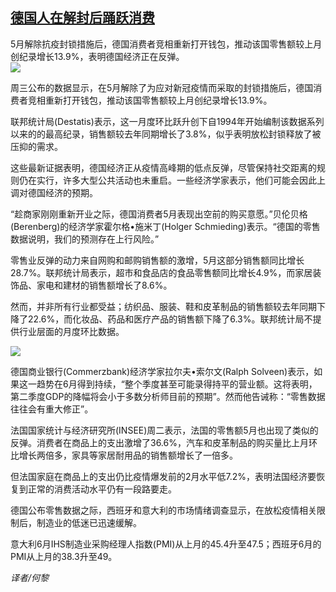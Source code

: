 <!--1593643940000-->
[德国人在解封后踊跃消费](https://cn.ft.com/story/001088375?full=y)
------

<div></div><div class="story-lead">5月解除抗疫封锁措施后，德国消费者竞相重新打开钱包，推动该国零售额较上月创纪录增长13.9%，表明德国经济正在反弹。</div><div class=" story-image image"><img src="https://thumbor.ftacademy.cn/unsafe/1340x754/https://thumbor.ftacademy.cn/unsafe/picture/0/000096740_piclink.jpg"></div><div class="story-body"><div id="story-body-container"><p>周三公布的数据显示，在5月解除了为应对新冠疫情而采取的封锁措施后，德国消费者竞相重新打开钱包，推动该国零售额较上月创纪录增长13.9%。</p><p>联邦统计局(Destatis)表示，这一月度环比跃升创下自1994年开始编制该数据系列以来的的最高纪录，销售额较去年同期增长了3.8%，似乎表明放松封锁释放了被压抑的需求。</p><p>这些最新证据表明，德国经济正从疫情高峰期的低点反弹，尽管保持社交距离的规则仍在实行，许多大型公共活动也未重启。一些经济学家表示，他们可能会因此上调对德国经济的预期。</p><p>“趁商家刚刚重新开业之际，德国消费者5月表现出空前的购买意愿。”贝伦贝格(Berenberg)的经济学家霍尔格•施米丁(Holger Schmieding)表示。“德国的零售数据说明，我们的预测存在上行风险。”</p><div  data-o-ads-name="mpu-middle1" class="o-ads in-article-advert" data-o-ads-formats-default="false"  data-o-ads-formats-small="FtcMobileMpu"  data-o-ads-formats-medium="FtcMpu" data-o-ads-formats-large="FtcMpu" data-o-ads-formats-extra="FtcMpu" data-o-ads-targeting="cnpos=middle1;" data-cy='[{"devices":["PC","iPhoneWeb","AndroidWeb","iPhoneApp","AndroidApp"],"pattern":"MPU","position":"Middle1","container":"mpuInStory"}]'></div><p>零售业反弹的动力来自网购和邮购销售额的激增，5月这部分销售额同比增长28.7%。联邦统计局表示，超市和食品店的食品零售额同比增长4.9%，而家居装饰品、家电和建材的销售额增长了8.6%。</p><p>然而，并非所有行业都受益；纺织品、服装、鞋和皮革制品的销售额较去年同期下降了22.6%，而化妆品、药品和医疗产品的销售额下降了6.3%。联邦统计局不提供行业层面的月度环比数据。</p><div class="pic"><img src="https://thumbor.ftacademy.cn/unsafe/picture/1/000096741_piclink.jpg"></div><p>德国商业银行(Commerzbank)经济学家拉尔夫•索尔文(Ralph Solveen)表示，如果这一趋势在6月得到持续，“整个季度甚至可能录得持平的营业额。这将表明，第二季度GDP的降幅将会小于多数分析师目前的预期”。然而他告诫称：“零售数据往往会有重大修正”。</p><p>法国国家统计与经济研究所(INSEE)周二表示，法国的零售额5月也出现了类似的反弹。消费者在商品上的支出激增了36.6%，汽车和皮革制品的购买量比上月环比增长两倍多，家具等家居耐用品的销售额增长了一倍多。</p><p>但法国家庭在商品上的支出仍比疫情爆发前的2月水平低7.2%，表明法国经济要恢复到正常的消费活动水平仍有一段路要走。</p><p>德国公布零售数据之际，西班牙和意大利的市场情绪调查显示，在放松疫情相关限制后，制造业的低迷已迅速缓解。</p><div data-o-ads-name="mpu-middle2" class="o-ads in-article-advert" data-o-ads-formats-default="false"  data-o-ads-formats-small="FtcMobileMpu"  data-o-ads-formats-medium="false" data-o-ads-formats-large="false" data-o-ads-formats-extra="false" data-o-ads-targeting="cnpos=middle2;" data-cy='[{"devices":["iPhoneWeb","AndroidWeb","iPhoneApp","AndroidApp"],"pattern":"MPU","position":"Middle2","container":"mpuInStory"}]'></div><p>意大利6月IHS制造业采购经理人指数(PMI)从上月的45.4升至47.5；西班牙6月的PMI从上月的38.3升至49。</p><p><i>译者/何黎</i></p></div><div class="clearfloat"></div></div>
